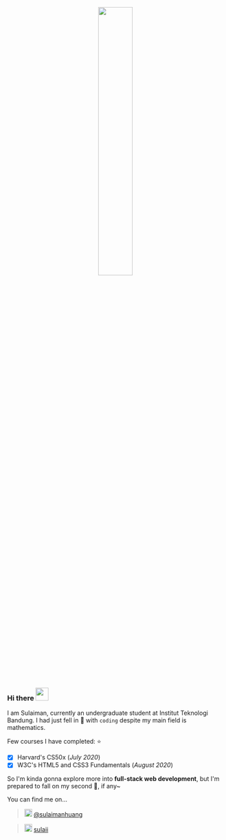 <div align="center"><img src="https://i.imgur.com/Sj342Qbl.png" width="40%"></div>

### Hi there <img src="https://i.imgur.com/GijsHxg.gif" width="30px">

I am Sulaiman, currently an undergraduate student at Institut Teknologi Bandung. I had just fell in :purple_heart: with `coding` despite my main field is mathematics.

Few courses I have completed: :star:
- [x] Harvard's CS50x (*July 2020*)
- [x] W3C's HTML5 and CSS3 Fundamentals (*August 2020*)

So I'm kinda gonna explore more into **full-stack web development**, but I'm prepared to fall on my second :purple_heart:, if any~

You can find me on...

> <img src="https://i.imgur.com/VAaOe1R.png" width="18px"> [@sulaimanhuang](https://www.instagram.com/sulaimahuang)

> <img src="https://i.imgur.com/yrXbfDt.png" width="18px"> [sulaii](https://www.linkedin.com/in/sulaii)
